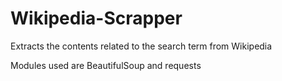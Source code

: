 # Wikipedia-Scrapper
Extracts the contents related to the search term from Wikipedia

Modules used are BeautifulSoup and requests
